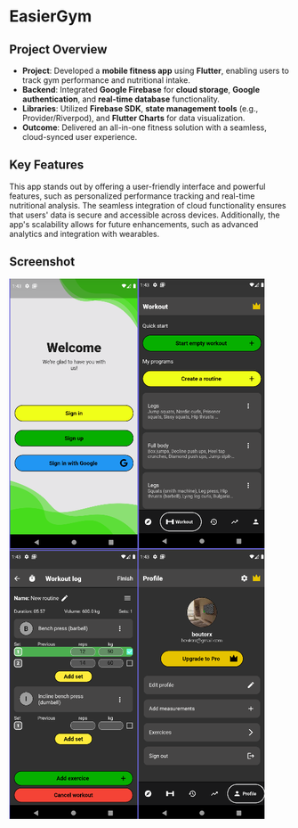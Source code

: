 # EasierGym

## Project Overview
- **Project**: Developed a **mobile fitness app** using **Flutter**, enabling users to track gym performance and nutritional intake.  
- **Backend**: Integrated **Google Firebase** for **cloud storage**, **Google authentication**, and **real-time database** functionality.  
- **Libraries**: Utilized **Firebase SDK**, **state management tools** (e.g., Provider/Riverpod), and **Flutter Charts** for data visualization.  
- **Outcome**: Delivered an all-in-one fitness solution with a seamless, cloud-synced user experience.

## Key Features
This app stands out by offering a user-friendly interface and powerful features, such as personalized performance tracking and real-time nutritional analysis. The seamless integration of cloud functionality ensures that users' data is secure and accessible across devices. Additionally, the app's scalability allows for future enhancements, such as advanced analytics and integration with wearables.

## Screenshot
![EasierGym Screenshot](https://github.com/boutoranas/easiergym/blob/main/assets/screens.png)

